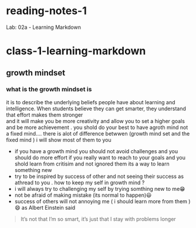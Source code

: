 # reading-notes-1
Lab: 02a - Learning Markdown
# class-1-learning-markdown 
## growth mindset 
### what is the growth mindset is 
it is to describe the underlying beliefs people have about learning and intelligence. When students believe they can get smarter, they understand that effort makes them stronger   
and it will make you be more creativity and allow  you  to set a higher goals and be more achievement . you shold do your best to have agroth mind not a fixed mind.... there is alot of difference betwwen (growth mind set and the fixed mind ) i will show most of them to you 
* if you have a growth mind you should not avoid challenges and 
 you should do more effort if you really want to reach to your goals and 
you shold learn from critisim and not ignored them its a way to learn something new 
* try to be inspired by success of other and not seeing their success as athread to you .
how to keep my self in growth mind ?
* i will always try to  challenging my self by trying somthing new to me😁 
* not be afraid of making mistake (its normal to happen)😃
* success of others will not annoying me ( i should learn more from them ) 😄
as Albert Einstein said 
> It’s not that I’m so smart, it’s just that I stay with problems longer
